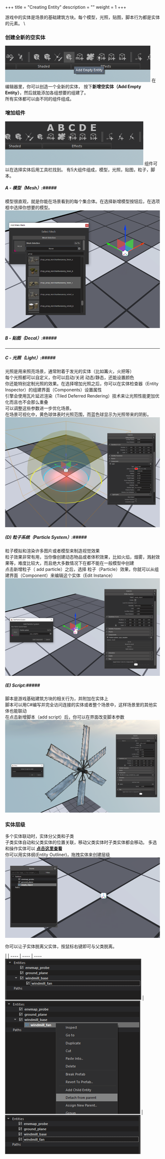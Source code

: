 +++
title = "Creating Entity"
description = ""
weight = 1
+++

游戏中的实体是场景的基础建筑方块。每个模型，光照，贴图，脚本行为都是实体的元素。 \

### 创建全新的空实体 ###
![](/img/create_new_entity/add_empty_entity_toolbar.png)
在编辑器里，你可以创造一个全新的实体， 按下<strong>新增空实体（Add Empty Entity）</strong>，然后就能添加各组想要的组建了。 \
所有实体都可以由不同的组件组成。

### 增加组件 ###
![](/img/create_new_entity/add_component.png)
组件可以在选择实体后用工具栏找到。
有5大组件组成，模型，光照，贴图，粒子，脚本。
##### A - 模型（Mesh）:#####
模型很直观，就是你能在场景看到的每个集合体。在选择新增模型按钮后，在选项框中选择你想要的模型。
![](/img/create_new_entity/add_mesh.png)

##### B - 贴图（Decal）:#####
---

##### C - 光照（Light）:#####
光照是用来照亮场景，通常附着于发光的实体（比如篝火，火把等）\
每个光照都可以自定义，你可以启动/关闭 动态/静态，还能设置颜色\
你还能特别定制光照的效果。在选择增加光照之后，你可以在实体检查器（Entity Inspector）的组建界面（Components）设置属性\
引擎会使用瓦片延迟渲染（Tiled Deferred Rendering）技术来让光照性能更加优化而且也不会那么重叠\
可以调整这些参数进一步优化场景。\
在场景可视化中，黄色球体表时光照范围，而蓝色球显示为光照带来的阴影。
![](/img/create_new_entity/add_light.png)

##### (D) 粒子系统（Particle System）:#####
粒子模拟和渲染许多图片或者模型来制造视觉效果\
粒子效果非常有用，当你像创建动态物品或者体积效果，比如火焰，烟雾，溅射效果等，难度比较大，而且绝大多数情况下在都不能在一般模型中创建\
点击新增粒子（ add particle）之后，选择 粒子（Particle）效果，你就可以从组建界面（Component）来编辑这个实体（Edit Instance）
![](/img/create_new_entity/add_particle.png)

##### (E) Script:#####
脚本是游戏基础建筑方块的相关行为，并附加在实体上\
脚本可以用C#编写并完全访问连接的实体或者整个场景中，这样场景里的其他实体也能联动\
在点击新增脚本（add script）后，你可以在界面改变脚本参数\
![](/img/create_new_entity/add_script.png)

### 实体层级 ###
多个实体联动时，实体分父类和子类 \
子类实体自动和父类实体的位置关联，移动父类实体时子类实体都会移动。
多选和操作实体可以 <strong><a href='{{< relref "entity_inspector.md" >}}'>点击这里查看</a></strong> \
你可以用实体纲(Entity Outliner)，拖拽实体来创建层级 \
![](/img/create_new_entity/empty_entity_outliner.png)

你可以让子实体脱离父实体，按鼠标右键即可与父类脱离。

 | | 
---- | ---- | ----
![](/img/create_new_entity/detach_before.png) | ![](/img/create_new_entity/detach_select.png) | ![](/img/create_new_entity/detach_after.png)


